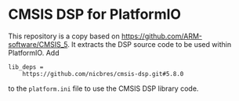 # CMSIS DSP for PlatformIO
This repository is a copy based on https://github.com/ARM-software/CMSIS_5.
It extracts the DSP source code to be used within PlatformIO.
Add
```
lib_deps =
    https://github.com/nicbres/cmsis-dsp.git#5.8.0
```
to the `platform.ini` file to use the CMSIS DSP library code.

